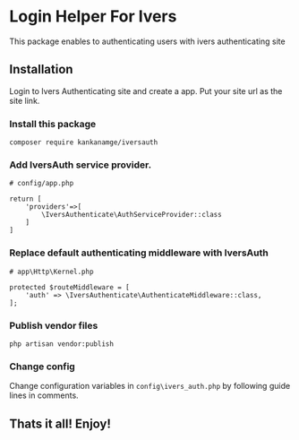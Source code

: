 # Login Helper For Ivers

This package enables to authenticating users with ivers authenticating site

## Installation

Login to Ivers Authenticating site and create a app. Put your site url as the site link.

### Install this package
```
composer require kankanamge/iversauth
```

### Add IversAuth service provider.

```
# config/app.php

return [
    'providers'=>[
        \IversAuthenticate\AuthServiceProvider::class
    ]
]
```

### Replace default authenticating middleware with IversAuth
```
# app\Http\Kernel.php

protected $routeMiddleware = [
    'auth' => \IversAuthenticate\AuthenticateMiddleware::class,
];

```

### Publish vendor files
```
php artisan vendor:publish
```

### Change config

Change configuration variables in `config\ivers_auth.php` by following guide lines in comments.

## Thats it all! Enjoy!
